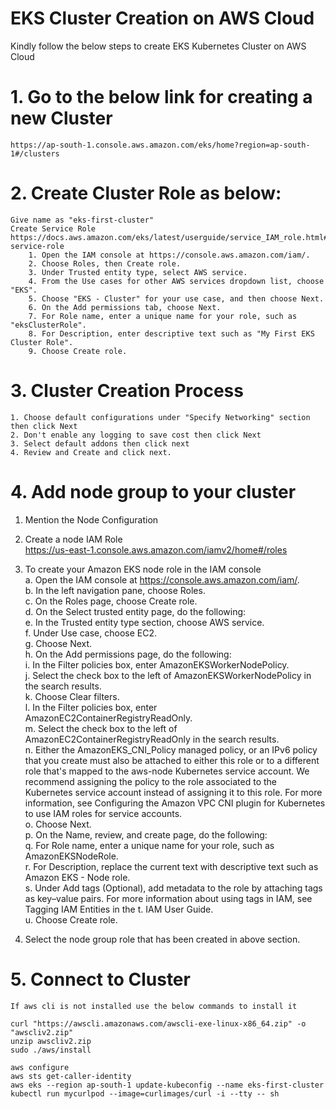 # EKS Cluster Creation on AWS Cloud  

Kindly follow the below steps to create EKS Kubernetes Cluster on AWS Cloud

# 1. Go to the below link for creating a new Cluster  

    https://ap-south-1.console.aws.amazon.com/eks/home?region=ap-south-1#/clusters


# 2. Create Cluster Role as below: 

    Give name as "eks-first-cluster"
    Create Service Role
    https://docs.aws.amazon.com/eks/latest/userguide/service_IAM_role.html#create-service-role
        1. Open the IAM console at https://console.aws.amazon.com/iam/.
        2. Choose Roles, then Create role.
        3. Under Trusted entity type, select AWS service.
        4. From the Use cases for other AWS services dropdown list, choose "EKS".
        5. Choose "EKS - Cluster" for your use case, and then choose Next.
        6. On the Add permissions tab, choose Next.
        7. For Role name, enter a unique name for your role, such as "eksClusterRole".
        8. For Description, enter descriptive text such as "My First EKS Cluster Role".
        9. Choose Create role.

# 3. Cluster Creation Process  

    1. Choose default configurations under "Specify Networking" section then click Next
    2. Don't enable any logging to save cost then click Next
    3. Select default addons then click next
    4. Review and Create and click next.

# 4. Add node group to your cluster  

1. Mention the Node Configuration  
2. Create a node IAM Role  
    https://us-east-1.console.aws.amazon.com/iamv2/home#/roles  
3. To create your Amazon EKS node role in the IAM console  
    a. Open the IAM console at https://console.aws.amazon.com/iam/.  
    b. In the left navigation pane, choose Roles.  
    c. On the Roles page, choose Create role.  
    d. On the Select trusted entity page, do the following:  
    e. In the Trusted entity type section, choose AWS service.  
    f. Under Use case, choose EC2.  
    g. Choose Next.  
    h. On the Add permissions page, do the following:  
    i. In the Filter policies box, enter AmazonEKSWorkerNodePolicy.  
    j. Select the check box to the left of AmazonEKSWorkerNodePolicy in the search results.  
    k. Choose Clear filters.  
    l. In the Filter policies box, enter AmazonEC2ContainerRegistryReadOnly.  
    m. Select the check box to the left of AmazonEC2ContainerRegistryReadOnly in the search results.  
    n. Either the AmazonEKS_CNI_Policy managed policy, or an IPv6 policy that you create must also be attached to either this role or to a different role that's mapped to the aws-node Kubernetes service account. We recommend assigning the policy to the role associated to the Kubernetes service account instead of assigning it to this role. For more information, see Configuring the Amazon VPC CNI plugin for Kubernetes to use IAM roles for service accounts.  
    o. Choose Next.  
    p. On the Name, review, and create page, do the following:  
    q. For Role name, enter a unique name for your role, such as AmazonEKSNodeRole.  
    r. For Description, replace the current text with descriptive text such as Amazon EKS - Node role.  
    s. Under Add tags (Optional), add metadata to the role by attaching tags as key–value pairs. For more information about using tags in IAM, see Tagging IAM Entities in the t. IAM User Guide.  
    u. Choose Create role.  

4. Select the node group role that has been created in above section.

# 5. Connect to Cluster  

    If aws cli is not installed use the below commands to install it  

    curl "https://awscli.amazonaws.com/awscli-exe-linux-x86_64.zip" -o "awscliv2.zip"  
    unzip awscliv2.zip  
    sudo ./aws/install  

    aws configure  
    aws sts get-caller-identity  
    aws eks --region ap-south-1 update-kubeconfig --name eks-first-cluster  
    kubectl run mycurlpod --image=curlimages/curl -i --tty -- sh  
